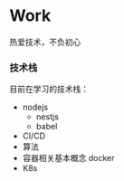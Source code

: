 # Work

热爱技术，不负初心

### 技术栈

目前在学习的技术栈：

- nodejs
  - nestjs
  - babel
- CI/CD
- 算法
- 容器相关基本概念 docker
- K8s
